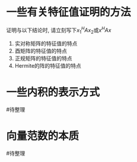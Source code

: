 # 一些有关特征值证明的方法

证明与以下结论时, 请立刻写下$x_1^HAx_2$或$x^HAx$ 
1. 实对称矩阵的特征值的特点
2. 酉矩阵的特征值的特点
3. 正规矩阵的特征值的特点
4. Hermite的阵的特征值的特点 

# 一些内积的表示方式

#待整理 

# 向量范数的本质

#待整理 